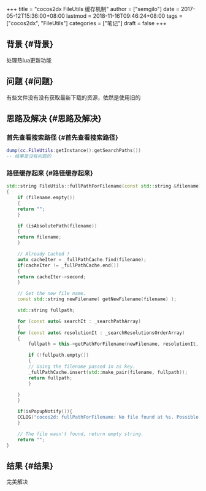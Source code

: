 +++
title = "cocos2dx FileUtils 缓存机制"
author = ["semgilo"]
date = 2017-05-12T15:36:00+08:00
lastmod = 2018-11-16T09:46:24+08:00
tags = ["cocos2dx", "FileUtils"]
categories = ["笔记"]
draft = false
+++

## 背景 {#背景}

处理热lua更新功能


## 问题 {#问题}

有些文件没有没有获取最新下载的资源，依然是使用旧的


## 思路及解决 {#思路及解决}


### 首先查看搜索路径 {#首先查看搜索路径}

```lua
dump(cc.FileUtils:getInstance():getSearchPaths())
-- 结果是没有问题的
```


### 路径缓存起来 {#路径缓存起来}

```C++
std::string FileUtils::fullPathForFilename(const std::string &filename) const
{
    if (filename.empty())
    {
	return "";
    }

    if (isAbsolutePath(filename))
    {
	return filename;
    }

    // Already Cached ?
    auto cacheIter = _fullPathCache.find(filename);
    if(cacheIter != _fullPathCache.end())
    {
	return cacheIter->second;
    }

    // Get the new file name.
    const std::string newFilename( getNewFilename(filename) );

    std::string fullpath;

    for (const auto& searchIt : _searchPathArray)
    {
	for (const auto& resolutionIt : _searchResolutionsOrderArray)
	{
	    fullpath = this->getPathForFilename(newFilename, resolutionIt, searchIt);

	    if (!fullpath.empty())
	    {
		// Using the filename passed in as key.
		_fullPathCache.insert(std::make_pair(filename, fullpath));
		return fullpath;
	    }

	}
    }

    if(isPopupNotify()){
	CCLOG("cocos2d: fullPathForFilename: No file found at %s. Possible missing file.", filename.c_str());
    }

    // The file wasn't found, return empty string.
    return "";
}

```


## 结果 {#结果}

完美解决